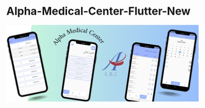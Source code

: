 # Alpha-Medical-Center-Flutter-New
![image alt](https://github.com/ramasabaa7/alpha-medical-center-app/blob/18c5df60188fdb624a575722d29bf08662d728d1/alphaapp.png)
